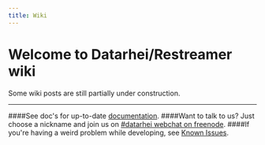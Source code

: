 ```yaml
---
title: Wiki
---
```

# Welcome to Datarhei/Restreamer wiki    
Some wiki posts are still partially under construction.
***
####See doc's for up-to-date [documentation](https://github.com/datarhei/small-restreamer-internal/tree/master/docs).
####Want to talk to us? Just choose a nickname and join us on <a target= "_blank" href="https://webchat.freenode.net/?channels=datarhei">#datarhei webchat on freenode</a>.
####If you're having a weird problem while developing, see [Known Issues](https://github.com/datarhei/restreamer/issues). 